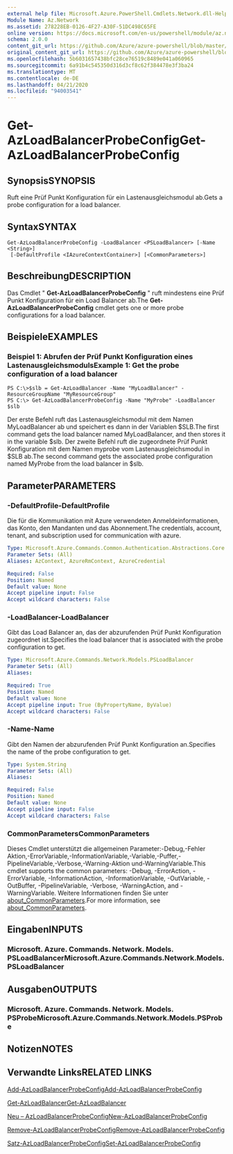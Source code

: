 ```yaml
---
external help file: Microsoft.Azure.PowerShell.Cmdlets.Network.dll-Help.xml
Module Name: Az.Network
ms.assetid: 278228EB-0126-4F27-A30F-51DC498C65FE
online version: https://docs.microsoft.com/en-us/powershell/module/az.network/get-azloadbalancerprobeconfig
schema: 2.0.0
content_git_url: https://github.com/Azure/azure-powershell/blob/master/src/Network/Network/help/Get-AzLoadBalancerProbeConfig.md
original_content_git_url: https://github.com/Azure/azure-powershell/blob/master/src/Network/Network/help/Get-AzLoadBalancerProbeConfig.md
ms.openlocfilehash: 5b6031657438bfc28ce76519c8489e041a060965
ms.sourcegitcommit: 6a91b4c545350d316d3cf8c62f384478e3f3ba24
ms.translationtype: MT
ms.contentlocale: de-DE
ms.lasthandoff: 04/21/2020
ms.locfileid: "94003541"
---
```

# <span data-ttu-id="89563-101">Get-AzLoadBalancerProbeConfig</span><span class="sxs-lookup"><span data-stu-id="89563-101">Get-AzLoadBalancerProbeConfig</span></span>

## <span data-ttu-id="89563-102">Synopsis</span><span class="sxs-lookup"><span data-stu-id="89563-102">SYNOPSIS</span></span>
<span data-ttu-id="89563-103">Ruft eine Prüf Punkt Konfiguration für ein Lastenausgleichsmodul ab.</span><span class="sxs-lookup"><span data-stu-id="89563-103">Gets a probe configuration for a load balancer.</span></span>

## <span data-ttu-id="89563-104">Syntax</span><span class="sxs-lookup"><span data-stu-id="89563-104">SYNTAX</span></span>

```
Get-AzLoadBalancerProbeConfig -LoadBalancer <PSLoadBalancer> [-Name <String>]
 [-DefaultProfile <IAzureContextContainer>] [<CommonParameters>]
```

## <span data-ttu-id="89563-105">Beschreibung</span><span class="sxs-lookup"><span data-stu-id="89563-105">DESCRIPTION</span></span>
<span data-ttu-id="89563-106">Das Cmdlet " **Get-AzLoadBalancerProbeConfig** " ruft mindestens eine Prüf Punkt Konfiguration für ein Load Balancer ab.</span><span class="sxs-lookup"><span data-stu-id="89563-106">The **Get-AzLoadBalancerProbeConfig** cmdlet gets one or more probe configurations for a load balancer.</span></span>

## <span data-ttu-id="89563-107">Beispiele</span><span class="sxs-lookup"><span data-stu-id="89563-107">EXAMPLES</span></span>

### <span data-ttu-id="89563-108">Beispiel 1: Abrufen der Prüf Punkt Konfiguration eines Lastenausgleichsmoduls</span><span class="sxs-lookup"><span data-stu-id="89563-108">Example 1: Get the probe configuration of a load balancer</span></span>
```
PS C:\>$slb = Get-AzLoadBalancer -Name "MyLoadBalancer" -ResourceGroupName "MyResourceGroup"
PS C:\> Get-AzLoadBalancerProbeConfig -Name "MyProbe" -LoadBalancer $slb
```

<span data-ttu-id="89563-109">Der erste Befehl ruft das Lastenausgleichsmodul mit dem Namen MyLoadBalancer ab und speichert es dann in der Variablen $SLB.</span><span class="sxs-lookup"><span data-stu-id="89563-109">The first command gets the load balancer named MyLoadBalancer, and then stores it in the variable $slb.</span></span>
<span data-ttu-id="89563-110">Der zweite Befehl ruft die zugeordnete Prüf Punkt Konfiguration mit dem Namen myprobe vom Lastenausgleichsmodul in $SLB ab.</span><span class="sxs-lookup"><span data-stu-id="89563-110">The second command gets the associated probe configuration named MyProbe from the load balancer in $slb.</span></span>

## <span data-ttu-id="89563-111">Parameter</span><span class="sxs-lookup"><span data-stu-id="89563-111">PARAMETERS</span></span>

### <span data-ttu-id="89563-112">-DefaultProfile</span><span class="sxs-lookup"><span data-stu-id="89563-112">-DefaultProfile</span></span>
<span data-ttu-id="89563-113">Die für die Kommunikation mit Azure verwendeten Anmeldeinformationen, das Konto, den Mandanten und das Abonnement.</span><span class="sxs-lookup"><span data-stu-id="89563-113">The credentials, account, tenant, and subscription used for communication with azure.</span></span>

```yaml
Type: Microsoft.Azure.Commands.Common.Authentication.Abstractions.Core.IAzureContextContainer
Parameter Sets: (All)
Aliases: AzContext, AzureRmContext, AzureCredential

Required: False
Position: Named
Default value: None
Accept pipeline input: False
Accept wildcard characters: False
```

### <span data-ttu-id="89563-114">-LoadBalancer</span><span class="sxs-lookup"><span data-stu-id="89563-114">-LoadBalancer</span></span>
<span data-ttu-id="89563-115">Gibt das Load Balancer an, das der abzurufenden Prüf Punkt Konfiguration zugeordnet ist.</span><span class="sxs-lookup"><span data-stu-id="89563-115">Specifies the load balancer that is associated with the probe configuration to get.</span></span>

```yaml
Type: Microsoft.Azure.Commands.Network.Models.PSLoadBalancer
Parameter Sets: (All)
Aliases:

Required: True
Position: Named
Default value: None
Accept pipeline input: True (ByPropertyName, ByValue)
Accept wildcard characters: False
```

### <span data-ttu-id="89563-116">-Name</span><span class="sxs-lookup"><span data-stu-id="89563-116">-Name</span></span>
<span data-ttu-id="89563-117">Gibt den Namen der abzurufenden Prüf Punkt Konfiguration an.</span><span class="sxs-lookup"><span data-stu-id="89563-117">Specifies the name of the probe configuration to get.</span></span>

```yaml
Type: System.String
Parameter Sets: (All)
Aliases:

Required: False
Position: Named
Default value: None
Accept pipeline input: False
Accept wildcard characters: False
```

### <span data-ttu-id="89563-118">CommonParameters</span><span class="sxs-lookup"><span data-stu-id="89563-118">CommonParameters</span></span>
<span data-ttu-id="89563-119">Dieses Cmdlet unterstützt die allgemeinen Parameter:-Debug,-Fehler Aktion,-ErrorVariable,-InformationVariable,-Variable,-Puffer,-PipelineVariable,-Verbose,-Warning-Aktion und-WarningVariable.</span><span class="sxs-lookup"><span data-stu-id="89563-119">This cmdlet supports the common parameters: -Debug, -ErrorAction, -ErrorVariable, -InformationAction, -InformationVariable, -OutVariable, -OutBuffer, -PipelineVariable, -Verbose, -WarningAction, and -WarningVariable.</span></span> <span data-ttu-id="89563-120">Weitere Informationen finden Sie unter [about_CommonParameters](http://go.microsoft.com/fwlink/?LinkID=113216).</span><span class="sxs-lookup"><span data-stu-id="89563-120">For more information, see [about_CommonParameters](http://go.microsoft.com/fwlink/?LinkID=113216).</span></span>

## <span data-ttu-id="89563-121">Eingaben</span><span class="sxs-lookup"><span data-stu-id="89563-121">INPUTS</span></span>

### <span data-ttu-id="89563-122">Microsoft. Azure. Commands. Network. Models. PSLoadBalancer</span><span class="sxs-lookup"><span data-stu-id="89563-122">Microsoft.Azure.Commands.Network.Models.PSLoadBalancer</span></span>

## <span data-ttu-id="89563-123">Ausgaben</span><span class="sxs-lookup"><span data-stu-id="89563-123">OUTPUTS</span></span>

### <span data-ttu-id="89563-124">Microsoft. Azure. Commands. Network. Models. PSProbe</span><span class="sxs-lookup"><span data-stu-id="89563-124">Microsoft.Azure.Commands.Network.Models.PSProbe</span></span>

## <span data-ttu-id="89563-125">Notizen</span><span class="sxs-lookup"><span data-stu-id="89563-125">NOTES</span></span>

## <span data-ttu-id="89563-126">Verwandte Links</span><span class="sxs-lookup"><span data-stu-id="89563-126">RELATED LINKS</span></span>

[<span data-ttu-id="89563-127">Add-AzLoadBalancerProbeConfig</span><span class="sxs-lookup"><span data-stu-id="89563-127">Add-AzLoadBalancerProbeConfig</span></span>](./Add-AzLoadBalancerProbeConfig.md)

[<span data-ttu-id="89563-128">Get-AzLoadBalancer</span><span class="sxs-lookup"><span data-stu-id="89563-128">Get-AzLoadBalancer</span></span>](./Get-AzLoadBalancer.md)

[<span data-ttu-id="89563-129">Neu – AzLoadBalancerProbeConfig</span><span class="sxs-lookup"><span data-stu-id="89563-129">New-AzLoadBalancerProbeConfig</span></span>](./New-AzLoadBalancerProbeConfig.md)

[<span data-ttu-id="89563-130">Remove-AzLoadBalancerProbeConfig</span><span class="sxs-lookup"><span data-stu-id="89563-130">Remove-AzLoadBalancerProbeConfig</span></span>](./Remove-AzLoadBalancerProbeConfig.md)

[<span data-ttu-id="89563-131">Satz-AzLoadBalancerProbeConfig</span><span class="sxs-lookup"><span data-stu-id="89563-131">Set-AzLoadBalancerProbeConfig</span></span>](./Set-AzLoadBalancerProbeConfig.md)


